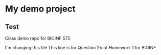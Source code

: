 # My demo project
## Test 

Class demo repo for BIOINF 575

I'm changing this file
This line is for Question 2b of Homework 1 for BIOINF
